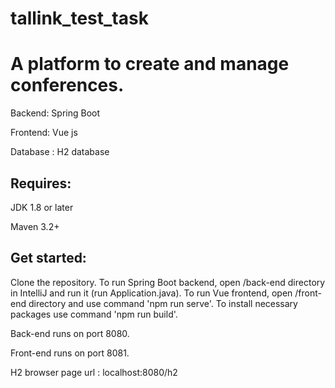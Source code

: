 # tallink_test_task
# A platform to create and manage conferences.
Backend: Spring Boot

Frontend: Vue js

Database : H2 database

## Requires:

JDK 1.8 or later

Maven 3.2+


## Get started:
Clone the repository.
To run Spring Boot backend, open /back-end directory in IntelliJ and run it (run Application.java).
To run Vue frontend, open /front-end directory and use command 'npm run serve'.
To install necessary packages use command 'npm run build'.

Back-end runs on port 8080.

Front-end runs on port 8081.




H2 browser page url : localhost:8080/h2
